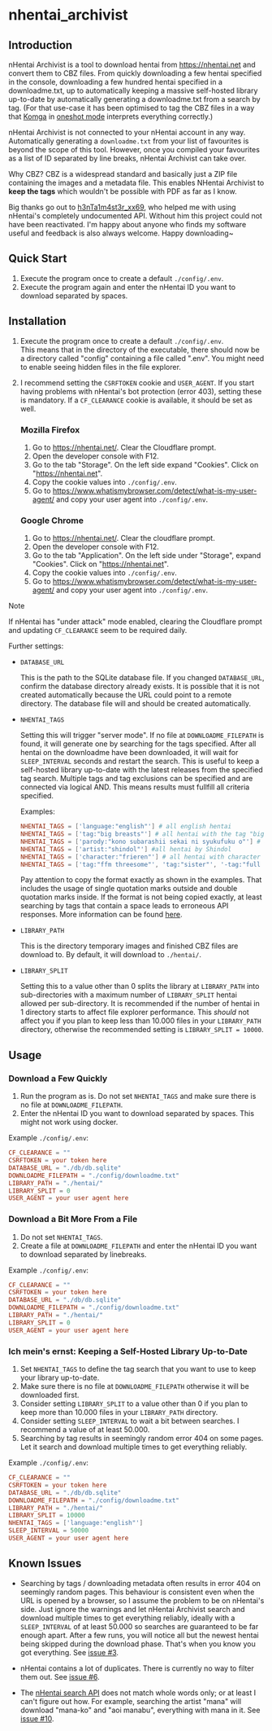 # nhentai_archivist
## Introduction

nHentai Archivist is a tool to download hentai from https://nhentai.net and convert them to CBZ files. From quickly downloading a few hentai specified in the console, downloading a few hundred hentai specified in a downloadme.txt, up to automatically keeping a massive self-hosted library up-to-date by automatically generating a downloadme.txt from a search by tag. (For that use-case it has been optimised to tag the CBZ files in a way that [Komga](https://komga.org/) in [oneshot mode](https://komga.org/docs/guides/oneshots) interprets everything correctly.)

nHentai Archivist is not connected to your nHentai account in any way. Automatically generating a `downloadme.txt` from your list of favourites is beyond the scope of this tool. However, once you compiled your favourites as a list of ID separated by line breaks, nHentai Archivist can take over.

Why CBZ? CBZ is a widespread standard and basically just a ZIP file containing the images and a metadata file. This enables NHentai Archivist to **keep the tags** which wouldn't be possible with PDF as far as I know.

Big thanks go out to [h3nTa1m4st3r_xx69](https://github.com/sam-k0), who helped me with using nHentai's completely undocumented API. Without him this project could not have been reactivated.
I'm happy about anyone who finds my software useful and feedback is also always welcome. Happy downloading~

## Quick Start

1. Execute the program once to create a default `./config/.env`.
1. Execute the program again and enter the nHentai ID you want to download separated by spaces.

## Installation

1. Execute the program once to create a default `./config/.env`.\
    This means that in the directory of the executable, there should now be a directory called "config" containing a file called ".env". You might need to enable seeing hidden files in the file explorer.
1. I recommend setting the `CSRFTOKEN` cookie and `USER_AGENT`. If you start having problems with nHentai's bot protection (error 403), setting these is mandatory. If a `CF_CLEARANCE` cookie is available, it should be set as well.

    ### Mozilla Firefox

    1. Go to https://nhentai.net/. Clear the Cloudflare prompt.
    1. Open the developer console with F12.
    1. Go to the tab "Storage". On the left side expand "Cookies". Click on "https://nhentai.net".
    1. Copy the cookie values into `./config/.env`.
    1. Go to https://www.whatismybrowser.com/detect/what-is-my-user-agent/ and copy your user agent into `./config/.env`.

    ### Google Chrome

    1. Go to https://nhentai.net/. Clear the cloudflare prompt.
    1. Open the developer console with F12.
    1. Go to the tab "Application". On the left side under "Storage", expand "Cookies". Click on "https://nhentai.net".
    1. Copy the cookie values into `./config/.env`.
    1. Go to https://www.whatismybrowser.com/detect/what-is-my-user-agent/ and copy your user agent into `./config/.env`.

> [!NOTE]
> If nHentai has "under attack" mode enabled, clearing the Cloudflare prompt and updating `CF_CLEARANCE` seem to be required daily.

Further settings:

- `DATABASE_URL`

    This is the path to the SQLite database file. If you changed `DATABASE_URL`, confirm the database directory already exists. It is possible that it is not created automatically because the URL could point to a remote directory. The database file will and should be created automatically.


- `NHENTAI_TAGS`

    Setting this will trigger "server mode". If no file at `DOWNLOADME_FILEPATH` is found, it will generate one by searching for the tags specified. After all hentai on the downloadme have been downloaded, it will wait for `SLEEP_INTERVAL` seconds and restart the search. This is useful to keep a self-hosted library up-to-date with the latest releases from the specified tag search. Multiple tags and tag exclusions can be specified and are connected via logical AND. This means results must fullfill all criteria specified.

    Examples:

    ```TOML
    NHENTAI_TAGS = ['language:"english"'] # all english hentai
    NHENTAI_TAGS = ['tag:"big breasts"'] # all hentai with the tag "big breasts"
    NHENTAI_TAGS = ['parody:"kono subarashii sekai ni syukufuku o"'] # all hentai from the anime "Kono Subarashii Sekai ni Syukufuku o"
    NHENTAI_TAGS = ['artist:"shindol"'] #all hentai by Shindol
    NHENTAI_TAGS = ['character:"frieren"'] # all hentai with character "Frieren"
    NHENTAI_TAGS = ['tag:"ffm threesome"', 'tag:"sister"', '-tag:"full censorship"', '-tag:"mind control"'] # all hentai with the tags "ffm threesome" and "sister" but without the tags "full censorship" and "mind control"
    ```

    Pay attention to copy the format exactly as shown in the examples. That includes the usage of single quotation marks outside and double quotation marks inside. If the format is not being copied exactly, at least searching by tags that contain a space leads to erroneous API responses. More information can be found [here](https://nhentai.net/info/).

- `LIBRARY_PATH`

    This is the directory temporary images and finished CBZ files are download to. By default, it will download to `./hentai/`.

- `LIBRARY_SPLIT`

    Setting this to a value other than 0 splits the library at `LIBRARY_PATH` into sub-directories with a maximum number of `LIBRARY_SPLIT` hentai allowed per sub-directory. It is recommended if the number of hentai in 1 directory starts to affect file explorer performance. This _should_ not affect you if you plan to keep less than 10.000 files in your `LIBRARY_PATH` directory, otherwise the recommended setting is `LIBRARY_SPLIT = 10000`.

## Usage
### Download a Few Quickly

1. Run the program as is. Do not set `NHENTAI_TAGS` and make sure there is no file at `DOWNLOADME_FILEPATH`.
1. Enter the nHentai ID you want to download separated by spaces. This might not work using docker.

Example `./config/.env`:

```TOML
CF_CLEARANCE = ""
CSRFTOKEN = your token here
DATABASE_URL = "./db/db.sqlite"
DOWNLOADME_FILEPATH = "./config/downloadme.txt"
LIBRARY_PATH = "./hentai/"
LIBRARY_SPLIT = 0
USER_AGENT = your user agent here
```

### Download a Bit More From a File

1. Do not set `NHENTAI_TAGS`.
1. Create a file at `DOWNLOADME_FILEPATH` and enter the nHentai ID you want to download separated by linebreaks.

Example `./config/.env`:

```TOML
CF_CLEARANCE = ""
CSRFTOKEN = your token here
DATABASE_URL = "./db/db.sqlite"
DOWNLOADME_FILEPATH = "./config/downloadme.txt"
LIBRARY_PATH = "./hentai/"
LIBRARY_SPLIT = 0
USER_AGENT = your user agent here
```

### Ich mein's ernst: Keeping a Self-Hosted Library Up-to-Date

1. Set `NHENTAI_TAGS` to define the tag search that you want to use to keep your library up-to-date.
1. Make sure there is no file at `DOWNLOADME_FILEPATH` otherwise it will be downloaded first.
1. Consider setting `LIBRARY_SPLIT` to a value other than 0 if you plan to keep more than 10.000 files in your `LIBRARY_PATH` directory.
1. Consider setting `SLEEP_INTERVAL` to wait a bit between searches. I recommend a value of at least 50.000.
1. Searching by tag results in seemingly random error 404 on some pages. Let it search and download multiple times to get everything reliably.

Example `./config/.env`:

```TOML
CF_CLEARANCE = ""
CSRFTOKEN = your token here
DATABASE_URL = "./db/db.sqlite"
DOWNLOADME_FILEPATH = "./config/downloadme.txt"
LIBRARY_PATH = "./hentai/"
LIBRARY_SPLIT = 10000
NHENTAI_TAGS = ['language:"english"']
SLEEP_INTERVAL = 50000
USER_AGENT = your user agent here
```

## Known Issues

- Searching by tags / downloading metadata often results in error 404 on seemingly random pages. This behaviour is consistent even when the URL is opened by a browser, so I assume the problem to be on nHentai's side. Just ignore the warnings and let nHentai Archivist search and download multiple times to get everything reliably, ideally with a `SLEEP_INTERVAL` of at least 50.000 so searches are guaranteed to be far enough apart. After a few runs, you will notice all but the newest hentai being skipped during the download phase. That's when you know you got everything. See [issue #3](https://github.com/9-FS/nhentai_archivist/issues/3).

- nHentai contains a lot of duplicates. There is currently no way to filter them out. See [issue #6](https://github.com/9-FS/nhentai_archivist/issues/6).

- The [nHentai search API](https://nhentai.net/info/) does not match whole words only; or at least I can't figure out how. For example, searching the artist "mana" will download "mana-ko" and "aoi manabu", everything with mana in it. See [issue #10](https://github.com/9-FS/nhentai_archivist/issues/10).